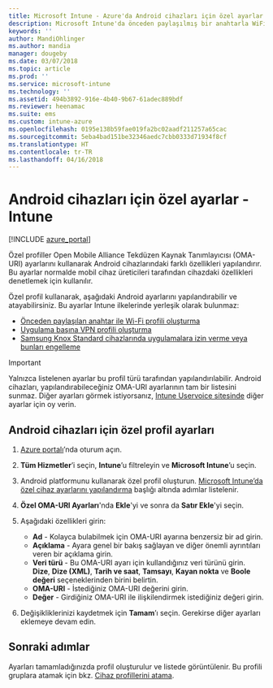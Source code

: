 ```yaml
---
title: Microsoft Intune - Azure'da Android cihazları için özel ayarlar ekleme | Microsoft Docs
description: Microsoft Intune'da önceden paylaşılmış bir anahtarla WiFi profili oluşturmak, uygulama başına VPN profili oluşturmak veya Samsung Knox Standard cihazlarında uygulamalara izin vermek/engellemek için, Android cihazlarına bir özel profil ekleyin veya oluşturun
keywords: ''
author: MandiOhlinger
ms.author: mandia
manager: dougeby
ms.date: 03/07/2018
ms.topic: article
ms.prod: ''
ms.service: microsoft-intune
ms.technology: ''
ms.assetid: 494b3892-916e-4b40-9b67-61adec889bdf
ms.reviewer: heenamac
ms.suite: ems
ms.custom: intune-azure
ms.openlocfilehash: 0195e138b59fae019fa2bc02aadf211257a65cac
ms.sourcegitcommit: 5eba4bad151be32346aedc7cbb0333d71934f8cf
ms.translationtype: HT
ms.contentlocale: tr-TR
ms.lasthandoff: 04/16/2018
---
```

# <a name="custom-settings-for-android-devices---intune"></a>Android cihazları için özel ayarlar - Intune

[!INCLUDE [azure_portal](./includes/azure_portal.md)]

Özel profiller Open Mobile Alliance Tekdüzen Kaynak Tanımlayıcısı (OMA-URI) ayarlarını kullanarak Android cihazlarındaki farklı özellikleri yapılandırır. Bu ayarlar normalde mobil cihaz üreticileri tarafından cihazdaki özellikleri denetlemek için kullanılır.

Özel profil kullanarak, aşağıdaki Android ayarlarını yapılandırabilir ve atayabilirsiniz. Bu ayarlar Intune ilkelerinde yerleşik olarak bulunmaz:

- [Önceden paylaşılan anahtar ile Wi-Fi profili oluşturma](/intune/wi-fi-profile-shared-key)
- [Uygulama başına VPN profili oluşturma](/intune/android-pulse-secure-per-app-vpn)
- [Samsung Knox Standard cihazlarında uygulamalara izin verme veya bunları engelleme](/intune/samsung-knox-apps-allow-block)

>[!IMPORTANT]
> Yalnızca listelenen ayarlar bu profil türü tarafından yapılandırılabilir. Android cihazları, yapılandırabileceğiniz OMA-URI ayarlarının tam bir listesini sunmaz. Diğer ayarları görmek istiyorsanız, [Intune Uservoice sitesinde](https://microsoftintune.uservoice.com/forums/291681-ideas) diğer ayarlar için oy verin.

## <a name="custom-profile-settings-for-android-devices"></a>Android cihazları için özel profil ayarları

1. [Azure portalı](https://portal.azure.com)’nda oturum açın. 
2. **Tüm Hizmetler**’i seçin, **Intune**’u filtreleyin ve **Microsoft Intune**’u seçin.
3. Android platformunu kullanarak özel profil oluşturun. [Microsoft Intune’da özel cihaz ayarlarını yapılandırma](custom-settings-configure.md) başlığı altında adımlar listelenir.
4. **Özel OMA-URI Ayarları**'nda **Ekle**'yi ve sonra da **Satır Ekle**'yi seçin.
5. Aşağıdaki özellikleri girin:

   - **Ad** - Kolayca bulabilmek için OMA-URI ayarına benzersiz bir ad girin.
   - **Açıklama** - Ayara genel bir bakış sağlayan ve diğer önemli ayrıntıları veren bir açıklama girin.
   - **Veri türü** - Bu OMA-URI ayarı için kullandığınız veri türünü girin. **Dize**, **Dize (XML)**, **Tarih ve saat**, **Tamsayı**, **Kayan nokta** ve **Boole değeri** seçeneklerinden birini belirtin.
   - **OMA-URI** - İstediğiniz OMA-URI değerini girin.
   - **Değer** - Girdiğiniz OMA-URI ile ilişkilendirmek istediğiniz değeri girin.

6. Değişikliklerinizi kaydetmek için **Tamam**’ı seçin. Gerekirse diğer ayarları eklemeye devam edin.

## <a name="next-steps"></a>Sonraki adımlar

Ayarları tamamladığınızda profil oluşturulur ve listede görüntülenir. Bu profili gruplara atamak için bkz. [Cihaz profillerini atama](device-profile-assign.md).
